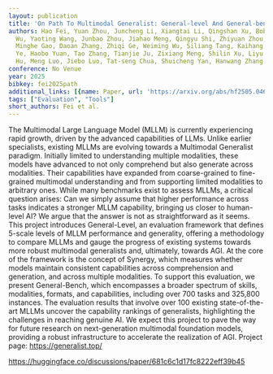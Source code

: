 ```yaml
---
layout: publication
title: 'On Path To Multimodal Generalist: General-level And General-bench'
authors: Hao Fei, Yuan Zhou, Juncheng Li, Xiangtai Li, Qingshan Xu, Bobo Li, Shengqiong
  Wu, Yaoting Wang, Junbao Zhou, Jiahao Meng, Qingyu Shi, Zhiyuan Zhou, Liangtao Shi,
  Minghe Gao, Daoan Zhang, Zhiqi Ge, Weiming Wu, Siliang Tang, Kaihang Pan, Yaobo
  Ye, Haobo Yuan, Tao Zhang, Tianjie Ju, Zixiang Meng, Shilin Xu, Liyu Jia, Wentao
  Hu, Meng Luo, Jiebo Luo, Tat-seng Chua, Shuicheng Yan, Hanwang Zhang
conference: No Venue
year: 2025
bibkey: fei2025path
additional_links: [{name: Paper, url: 'https://arxiv.org/abs/hf2505.04620'}]
tags: ["Evaluation", "Tools"]
short_authors: Fei et al.
---
```

The Multimodal Large Language Model (MLLM) is currently experiencing rapid growth, driven by the advanced capabilities of LLMs. Unlike earlier specialists, existing MLLMs are evolving towards a Multimodal Generalist paradigm. Initially limited to understanding multiple modalities, these models have advanced to not only comprehend but also generate across modalities. Their capabilities have expanded from coarse-grained to fine-grained multimodal understanding and from supporting limited modalities to arbitrary ones. While many benchmarks exist to assess MLLMs, a critical question arises: Can we simply assume that higher performance across tasks indicates a stronger MLLM capability, bringing us closer to human-level AI? We argue that the answer is not as straightforward as it seems. This project introduces General-Level, an evaluation framework that defines 5-scale levels of MLLM performance and generality, offering a methodology to compare MLLMs and gauge the progress of existing systems towards more robust multimodal generalists and, ultimately, towards AGI. At the core of the framework is the concept of Synergy, which measures whether models maintain consistent capabilities across comprehension and generation, and across multiple modalities. To support this evaluation, we present General-Bench, which encompasses a broader spectrum of skills, modalities, formats, and capabilities, including over 700 tasks and 325,800 instances. The evaluation results that involve over 100 existing state-of-the-art MLLMs uncover the capability rankings of generalists, highlighting the challenges in reaching genuine AI. We expect this project to pave the way for future research on next-generation multimodal foundation models, providing a robust infrastructure to accelerate the realization of AGI. Project page: https://generalist.top/

https://huggingface.co/discussions/paper/681c6c1d17fc8222eff39b45